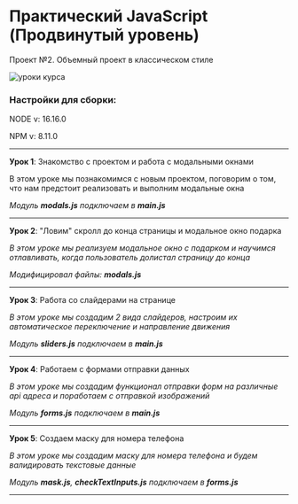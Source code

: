 # Практический JavaScript (Продвинутый уровень)

Проект №2. Объемный проект в классическом стиле

![уроки курса](https://thumbsnap.com/i/HPgMhLYH.png)

### Настройки для сборки:

NODE v: 16.16.0

NPM v: 8.11.0

***

**Урок 1**: Знакомство с проектом и работа с модальными окнами

В этом уроке мы познакомимся с новым проектом, поговорим о том, что нам предстоит реализовать и выполним модальные окна

*Модуль **modals.js** подключаем в **main.js***

---

**Урок 2**: "Ловим" скролл до конца страницы и модальное окно подарка

_В этом уроке мы реализуем модальное окно с подарком и научимся отлавливать, когда пользователь долистал страницу до конца_

*Модифицировал файлы: **modals.js***

---

**Урок 3**: Работа со слайдерами на странице

_В этом уроке мы создадим 2 вида слайдеров, настроим их автоматическое переключение и направление движения_

*Модуль **sliders.js** подключаем в **main.js***

---

**Урок 4**: Работаем с формами отправки данных

_В этом уроке мы создадим функционал отправки форм на различные api адреса и поработаем с отправкой изображений_

*Модуль **forms.js** подключаем в **main.js***

---

**Урок 5**: Создаем маску для номера телефона

_В этом уроке мы создадим маску для номера телефона и будем валидировать текстовые данные_

*Модуль **mask.js**, **checkTextInputs.js** подключаем в **forms.js***

---